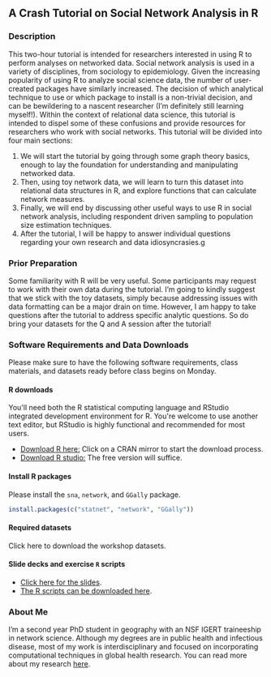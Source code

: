 ## A Crash Tutorial on Social Network Analysis in R

### Description

This two-hour tutorial is intended for researchers interested in using
R to perform analyses on networked data. Social network analysis is
used in a variety of disciplines, from sociology to epidemiology.
Given the increasing popularity of using R to analyze social science
data, the number of user-created packages have similarly
increased. The decision of which analytical technique to use or which
package to install is a non-trivial decision, and can be bewildering
to a nascent researcher (I’m definitely still learning
myself!). Within the context of relational data science, this tutorial
is intended to dispel some of these confusions and provide resources
for researchers who work with social networks. This tutorial will be
divided into four main sections:

1. We will start the tutorial by going through some graph theory
   basics, enough to lay the foundation for understanding and
   manipulating networked data.
2. Then, using toy network data, we will learn to turn this dataset
   into relational data structures in R, and explore functions that
   can calculate network measures.
3. Finally, we will end by discussing other useful ways to use R in
   social network analysis, including respondent driven sampling to
   population size estimation techniques.
4. After the tutorial, I will be happy to answer individual questions
   regarding your own research and data idiosyncrasies.g

### Prior Preparation

Some familiarity with R will be very useful. Some participants may
request to work with their own data during the tutorial. I’m going to
kindly suggest that we stick with the toy datasets, simply because
addressing issues with data formatting can be a major drain on
time. However, I am happy to take questions after the tutorial to
address specific analytic questions. So do bring your datasets for the
Q and A session after the tutorial!

### Software Requirements and Data Downloads
Please make sure to have the following software requirements, class
materials, and datasets ready before class begins on Monday.

#### R downloads
You'll need both the R statistical computing language and RStudio
integrated development environment for R. You're welcome to use
another text editor, but RStudio is highly functional and recommended
for most users.
+ [Download R here:](https://www.r-project.org/)
  Click on a CRAN mirror to start the download process.
+ [Download R studio:](https://www.rstudio.com/products/rstudio/download/)
  The free version will suffice.
  
#### Install R packages
Please install the `sna`, `network`, and `GGally` package. 

```R
install.packages(c("statnet", "network", "GGally"))
```

#### Required datasets
Click here to download the workshop datasets.

#### Slide decks and exercise `R` scripts
+ [Click here for the slides](slides/sna_slides.pdf).
+ [The R scripts can be downloaded here]().

### About Me

I’m a second year PhD student in geography with an NSF IGERT
traineeship in network science. Although my degrees are in public
health and infectious disease, most of my work is interdisciplinary
and focused on incorporating computational techniques in global health
research. You can read more about my research
[here](https://www.vaniaw.com).
